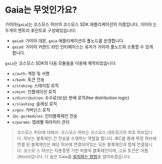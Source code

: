 <!-- markdown-link-check-disable -->

# Gaia는 무엇인가요?

가이아(`gaia`)는 코스모스 허브의 코스모스 SDK 애플리케이션의 이름입니다. 가이아
는 두개의 엔트리 포인트로 구성돼있습니다:

- `gaiad`: 가이아 데몬, `gaia` 애플리케이션의 풀노드를 운영합니다.
- `gaiad`: 가이아 커맨드 라인 인터페이스는 유저가 가이아 풀노드와 소통할 수 있게
  합니다.

`gaia`는 코스모스 SDK의 다음 모듈들을 이용해 제작되었습니다:

- `x/auth`: 계정 및 서명
- `x/bank`: 토큰 전송
- `x/staking`: 스테이킹 로직
- `x/mint`: 인플레이션 로직
- `x/distribution`: 수수료(보상) 분배 로직(fee distribution logic)
- `x/slashing`: 슬래싱 로직
- `x/gov`: 거버넌스 로직
- `ibc-go/modules`: 인터블록체인 전송
- `x/params`: 앱레벨 파라미터 관리

> 코스모스 허브에 대해서: 코스모스 허브는 코스모스 네트워크의 최초 허브입니다.
> 허브는 블록체인 간 전송을 수행하는 역할을 합니다. IBC를 통해 특정 허브에 연결
> 된 블록체인은 해당 허브에 연결되어있는 모든 블록체인과 함께 연결됩니다. 코스모
> 스 허브는 지분증명 기반 퍼블릭 블록체인이며, 고유 토큰은 아톰(Atom)입니다. 다
> 음은 Gaia를 [설치하는 방법](./installation.md)을 알아보겠습니다.

<!-- markdown-link-check-enable -->
